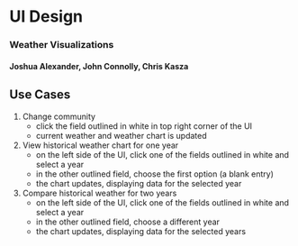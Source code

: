 # UI Design
### Weather Visualizations
#### Joshua Alexander, John Connolly, Chris Kasza

## Use Cases

1. Change community
   - click the field outlined in white in top right corner of the UI
   - current weather and weather chart is updated
2. View historical weather chart for one year
   - on the left side of the UI, click one of the fields outlined in white and select a year
   - in the other outlined field, choose the first option (a blank entry)
   - the chart updates, displaying data for the selected year
3. Compare historical weather for two years
   - on the left side of the UI, click one of the fields outlined in white and select a year
   - in the other outlined field, choose a different year
   - the chart updates, displaying data for the selected years
